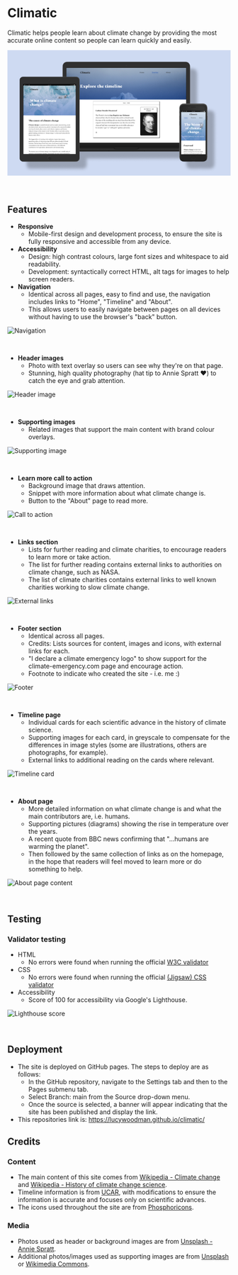 # Climatic

Climatic helps people learn about climate change by providing the most accurate online content so people can learn quickly and easily.

![Mockup](assets/images/mockup__climatic.png)
<p>&nbsp;</p>

## Features 

- **Responsive**
  - Mobile-first design and development process, to ensure the site is fully responsive and accessible from any device.
- **Accessibility**
  - Design: high contrast colours, large font sizes and whitespace to aid readability.
  - Development: syntactically correct HTML, alt tags for images to help screen readers.
- **Navigation**
  - Identical across all pages, easy to find and use, the navigation includes links to "Home", "Timeline" and "About".
  - This allows users to easily navigate between pages on all devices without having to use the browser's "back" button.

![Navigation](https://p-DgFRdw9.t2.n0.cdn.getcloudapp.com/items/Jrux6ZKd/b15bd387-59e4-497d-8fdb-75b16fddd10a.png?v=443e7115012d4784e8b8ce4ad711fdcf)
<p>&nbsp;</p>

- **Header images**
  - Photo with text overlay so users can see why they're on that page.
  - Stunning, high quality photography (hat tip to Annie Spratt ♥️) to catch the eye and grab attention.

![Header image](https://p-DgFRdw9.t2.n0.cdn.getcloudapp.com/items/GGupReOy/b87b3a80-3845-46db-a660-dfa996d647d6.png?v=6da3bf8c7c3585740aa3645866948795)
<p>&nbsp;</p>

- **Supporting images**
  - Related images that support the main content with brand colour overlays.

![Supporting image](https://p-DgFRdw9.t2.n0.cdn.getcloudapp.com/items/lluoYex0/15d26f62-5f81-4f08-8170-a2bcad3d9ef9.png?v=6b10bc69cb9ca6e2b034ab60850bf784)
<p>&nbsp;</p>

- **Learn more call to action**
  - Background image that draws attention.
  - Snippet with more information about what climate change is.
  - Button to the "About" page to read more.

![Call to action](https://p-DgFRdw9.t2.n0.cdn.getcloudapp.com/items/Jrux6QPd/62765f49-66f6-473b-999f-a3f5d86fb525.png?v=629a44bfd4c46436a56a9e095caa78cc)
<p>&nbsp;</p>

- **Links section**
  - Lists for further reading and climate charities, to encourage readers to learn more or take action.
  - The list for further reading contains external links to authorities on climate change, such as NASA.
  - The list of climate charities contains external links to well known charities working to slow climate change.

![External links](https://p-DgFRdw9.t2.n0.cdn.getcloudapp.com/items/yAuybg7l/34bf4826-3552-4977-8b7a-1696a037bc5d.png?v=e294e986f56cf3538d4fc94cc8ab5ba9)
<p>&nbsp;</p>

- **Footer section**
  - Identical across all pages.
  - Credits: Lists sources for content, images and icons, with external links for each.
  - "I declare a climate emergency logo" to show support for the climate-emergency.com page and encourage action.
  - Footnote to indicate who created the site - i.e. me :)

![Footer](https://p-DgFRdw9.t2.n0.cdn.getcloudapp.com/items/d5uREQBL/1011903d-04c3-4f84-9e6d-ff3fd7810440.png?v=be79c8b926855434ee32356bc4fb66d8)
<p>&nbsp;</p>

- **Timeline page**
  - Individual cards for each scientific advance in the history of climate science.
  - Supporting images for each card, in greyscale to compensate for the differences in image styles (some are illustrations, others are photographs, for example).
  - External links to additional reading on the cards where relevant.

![Timeline card](https://p-DgFRdw9.t2.n0.cdn.getcloudapp.com/items/eDuRBb2Z/f032339e-317a-4068-a899-bb591f459959.png?v=ec95fbaefd91cc09a71aec2b98ecfd0d)
<p>&nbsp;</p>

- **About page**
  - More detailed information on what climate change is and what the main contributors are, i.e. humans.
  - Supporting pictures (diagrams) showing the rise in temperature over the years.
  - A recent quote from BBC news confirming that "...humans are warming the planet".
  - Then followed by the same collection of links as on the homepage, in the hope that readers will feel moved to learn more or do something to help.

![About page content](https://p-DgFRdw9.t2.n0.cdn.getcloudapp.com/items/6quYeA9X/ee5c9246-ad35-44c0-ba32-82dcde2364e9.png?v=f0c383b856db13d1b1bf5af8986b46af)
<p>&nbsp;</p>

## Testing 

### Validator testing 

- HTML
  - No errors were found when running the official [W3C validator](https://validator.w3.org/nu/?doc=https%3A%2F%2Flucywoodman.github.io%2Fclimatic%2F)
- CSS
  - No errors were found when running the official [(Jigsaw) CSS validator](https://jigsaw.w3.org/css-validator/validator?uri=lucywoodman.github.io%2Fclimatic%2F&profile=css3svg&usermedium=all&warning=1&vextwarning=&lang=en)
- Accessibility
  - Score of 100 for accessibility via Google's Lighthouse.

![Lighthouse score](https://p-DgFRdw9.t2.n0.cdn.getcloudapp.com/items/Wnu0J5QJ/fee95232-b3d3-4c96-9bd5-8b75241ad426.png?v=856cc5b5e812f75867de57f640fa485c)
<p>&nbsp;</p>

## Deployment

- The site is deployed on GitHub pages. The steps to deploy are as follows:
  - In the GitHub repository, navigate to the Settings tab and then to the Pages submenu tab.
  - Select Branch: main from the Source drop-down menu.
  - Once the source is selected, a banner will appear indicating that the site has been published and display the link.
- This repositories link is: https://lucywoodman.github.io/climatic/

## Credits

### Content

- The main content of this site comes from [Wikipedia - Climate change](https://en.wikipedia.org/wiki/Climate_change) and [Wikipedia - History of climate change science](https://en.wikipedia.org/wiki/History_of_climate_change_science).
- Timeline information is from [UCAR](https://scied.ucar.edu/learning-zone/how-climate-works/history-climate-science-research), with modifications to ensure the information is accurate and focuses only on scientific advances.
- The icons used throughout the site are from [Phosphoricons](https://phosphoricons.com).

### Media

- Photos used as header or background images are from [Unsplash - Annie Spratt](https://unsplash.com/@anniespratt).
- Additional photos/images used as supporting images are from [Unsplash](https://unsplash.com/collections/Y9a6e354pAw/climatic) or [Wikimedia Commons](https://commons.wikimedia.org/wiki/Main_Page).